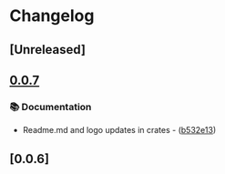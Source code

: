 # Changelog

## [Unreleased]

## [0.0.7](https://github.com/takula-tech/nita-obel/compare/obel_app-v0.0.6...obel_app-v0.0.7)

### 📚 Documentation

- Readme.md and logo updates in crates - ([b532e13](https://github.com/takula-tech/nita-obel/commit/b532e13ceface01aa7d69ce563ccce7893b815b6))

## [0.0.6]
